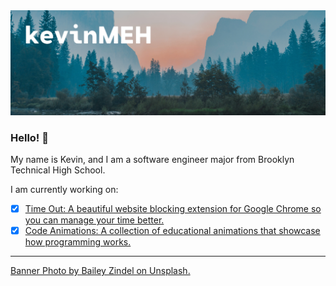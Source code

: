 <img src = "Banner.png" width = "800" height = "auto">

### Hello! 👋

My name is Kevin, and I am a software engineer major from Brooklyn Technical High School.

I am currently working on:

- [X] [Time Out: A beautiful website blocking extension for Google Chrome so you can manage your time better.](https://github.com/kevinMEH/time-out)
- [X] [Code Animations: A collection of educational animations that showcase how programming works.](https://github.com/kevinMEH/code-animations)
___

[Banner Photo by Bailey Zindel on Unsplash.](https://unsplash.com/photos/NRQV-hBF10M)
